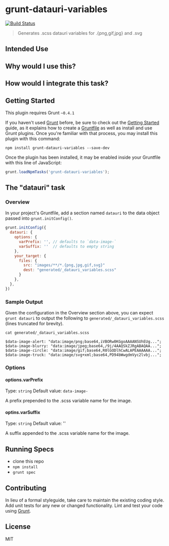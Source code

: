 # grunt-datauri-variables

[![Build Status](https://travis-ci.org/davemo/grunt-datauri-variables.png?branch=master)](https://travis-ci.org/davemo/grunt-datauri-variables)


> Generates .scss datauri variables for .{png,gif,jpg} and .svg

## Intended Use

## Why would I use this?

## How would I integrate this task?

## Getting Started
This plugin requires Grunt `~0.4.1`

If you haven't used [Grunt](http://gruntjs.com/) before, be sure to check out the [Getting Started](http://gruntjs.com/getting-started) guide, as it explains how to create a [Gruntfile](http://gruntjs.com/sample-gruntfile) as well as install and use Grunt plugins. Once you're familiar with that process, you may install this plugin with this command:

```shell
npm install grunt-datauri-variables --save-dev
```

Once the plugin has been installed, it may be enabled inside your Gruntfile with this line of JavaScript:

```js
grunt.loadNpmTasks('grunt-datauri-variables');
```

## The "datauri" task

### Overview
In your project's Gruntfile, add a section named `datauri` to the data object passed into `grunt.initConfig()`.

```js
grunt.initConfig({
  datauri: {
    options: {
      varPrefix: '', // defaults to `data-image-`
      varSuffix: ''  // defaults to empty string
    },
    your_target: {
      files: {
        src: "images/**/*.{png,jpg,gif,svg}"
        dest: "generated/_datauri_variables.scss"
      }
    },
  },
})
```

### Sample Output

Given the configuration in the Overview section above, you can expect `grunt datauri` to output the following to `generated/_datauri_variables.scss` (lines truncated for brevity).

```shell
cat generated/_datauri_variables.scss

$data-image-alert: "data:image/png;base64,iVBORw0KGgoAAAANSUhEUg...";
$data-image-blurry: "data:image/jpeg;base64,/9j/4AAQSkZJRgABAQAA...";
$data-image-circle: "data:image/gif;base64,R0lGODlhCwALAPEAAAAAA...";
$data-image-truck: "data:image/svg+xml;base64,PD94bWwgdmVyc2lvbj...";
```

### Options

#### options.varPrefix
Type: `string`
Default value: `data-image-`

A prefix prepended to the .scss variable name for the image.

#### optins.varSuffix
Type: `string`
Default value: ''

A suffix appended to the .scss variable name for the image.

## Running Specs

* clone this repo
* `npm install`
* `grunt spec`

## Contributing
In lieu of a formal styleguide, take care to maintain the existing coding style. Add unit tests for any new or changed functionality. Lint and test your code using [Grunt](http://gruntjs.com/).

## License

MIT
